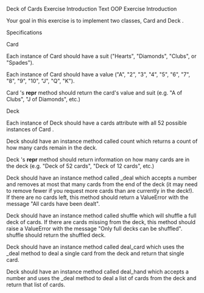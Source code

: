 Deck of Cards Exercise Introduction Text
OOP Exercise
Introduction

Your goal in this exercise is to implement two classes, Card  and Deck .

Specifications

Card 

Each instance of Card  should have a suit ("Hearts", "Diamonds", "Clubs", or "Spades").

Each instance of Card  should have a value ("A", "2", "3", "4", "5", "6", "7", "8", "9", "10", "J", "Q", "K").

Card 's __repr__  method should return the card's value and suit (e.g. "A of Clubs", "J of Diamonds", etc.)

Deck 

Each instance of Deck  should have a cards attribute with all 52 possible instances of Card .

Deck  should have an instance method called count  which returns a count of how many cards remain in the deck.

Deck 's __repr__  method should return information on how many cards are in the deck (e.g. "Deck of 52 cards", "Deck of 12 cards", etc.)

Deck  should have an instance method called _deal  which accepts a number and removes at most that many cards from the end of the deck (it may need to remove fewer if you request more cards than are currently in the deck!). If there are no cards left, this method should return a ValueError  with the message "All cards have been dealt".

Deck  should have an instance method called shuffle  which will shuffle a full deck of cards. If there are cards missing from the deck, this method should raise a ValueError  with the message "Only full decks can be shuffled". shuffle should return the shuffled deck.

Deck  should have an instance method called deal_card  which uses the _deal  method to deal a single card from the deck and return that single card.

Deck  should have an instance method called deal_hand  which accepts a number and uses the _deal  method to deal a list of cards from the deck and return that list of cards.